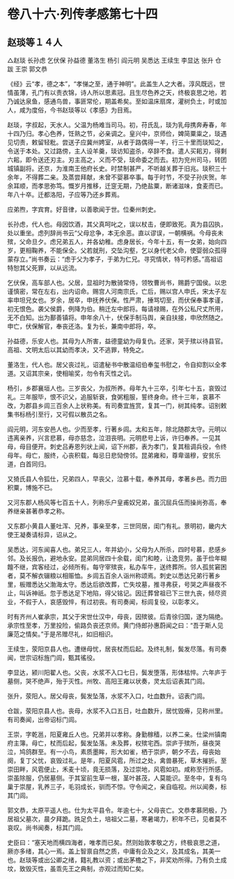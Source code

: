 # 卷八十六·列传孝感第七十四

## 赵琰等１４人

△赵琰 长孙虑 乞伏保 孙益德 董洛生 杨引 阎元明 吴悉达 王续生 李显达 张升 仓跋 王崇 郭文恭

《经》云“孝，德之本”，“孝悌之至，通于神明”。此盖生人之大者。淳风既远，世情虽薄，孔门有以责衣锦，诗人所以思素冠。且生尽色养之天，终极哀思之地，若乃诚达泉鱼，感通鸟兽，事匪常伦，期盖希矣。至如温床扇席，灌树负土，时或加人，咸为度俗，今书赵琰等以《孝感》为目焉。

赵琰，字叔起，天水人。父温为杨难当司马。初，苻氏乱，琰为乳母携奔寿春，年十四乃归。孝心色养，饪熟之节，必亲调之。皇兴中，京师俭，婢简粟粜之，琰遇见切责，敕留轻粃。尝送子应冀州娉室，从者于路偶得一羊，行三十里而琰知之，令送于本处。又过路傍，主人设羊羹，琰访知盗杀，卒辞不食。遣人买耜刃，得剩六耜，即令送还刃主。刃主高之，义而不受，琰命委之而去。初为兖州司马，转团城镇副将。还京，为淮南王他府长史。时禁制甚严，不听越关葬于旧兆。琰积三十余年，不得葬二亲。及蒸尝拜献，未曾不婴慕卒事。每于时节，不受子孙庆贺。年余耳顺，而孝思弥笃。慨岁月推移，迁窆无期，乃绝盐粟，断诸滋味，食麦而已。年八十卒。迁都洛阳，子应等乃还乡葬焉。

应弟煦，字宾育。好音律，以善歌闻于世。位秦州刺史。

长孙虑，代人也。母因饮酒，其父真呵叱之，误以杖击，便即致死。真为县囚执，处以重坐。虑列辞尚书云“父母忿争，本无余恶。直以谬误，一朝横祸。今母丧未殡，父命旦夕。虑兄弟五人，并各幼稚。虑身居长，今年十五，有一女弟，始向四岁，更相鞠养，不能保全。父若就刑，交坠沟壑，乞以身代老父命，使婴弱众孤得蒙存立。”尚书奏云：“虑于父为孝子，于弟为仁兄。寻究情状，特可矜感。”高祖诏特恕其父死罪，以从远流。

乞伏保，高车部人也。父居，显祖时为散骑常侍，领牧曹尚书，赐爵宁国侯。以忠谨慎密，常在左右，出内诏命。赐宫人河南宗氏，亡后，赐以宫人申氏，宋太子左率申坦兄女也。岁余，居卒，申抚养伏保。性严肃，捶骂切至，而伏保奉事孝谨，初无恨色。袭父侯爵，例降为伯。稍迁左中郎将。每请禄赐，在外公私尺丈所用，无不白知。出为鄯善镇将。申年余八十，伏保手制马舆，亲自扶接，申欣然随之。申亡，伏保解官，奉丧还洛。复为长，兼南中郎将，卒。

孙益德，乐安人也。其母为人所害，益德童幼为母复仇。还家，哭于殡以待县官。高祖、文明太后以其幼而孝决，又不逃罪，特免之。

董洛生，代人也。居父丧过礼，诏遣秘书中散温绍伯奉玺书慰之，令自抑割以全孝道。又诏其宗亲，使相喻奖，勿令有灭性之讥。

杨引，乡郡襄垣人也。三岁丧父，为叔所养。母年九十三卒，引年七十五，哀毁过礼。三年服毕，恨不识父，追服斩衰，食粥粗服，誓终身命。终十三年，哀慕不改，为郡县乡闾三百余人上状称美。有司奏宜旌赏，复其一门，树其纯孝。诏别敕集书标杨引至行，又可假以散员之名。

阎元明，河东安邑人也。少而至孝，行著乡闾。太和五年，除北随郡太守。元明以违离亲养，兴言悲慕，母亦慈念，泣泪丧明。元明悲号上诉，许归奉养。一见其母，母目便开。刺史吕寿恩列状上闻，诏下州郡，表为孝门，复其租调兵役，令终母年。母亡，服终，心丧积载，每忌日悲恸傍邻。昆弟雍和，尊卑谐穆，安贫乐道，白首同归。

又猗氏县人令狐仕，兄弟四人，早丧父，泣慕十载，奉养其母，孝著乡邑。而力田积粟，博施不已。

又河东郡人杨风等七百五十人，列称乐户皇甫奴兄弟，虽沉屈兵伍而操尚弥高，奉养继亲甚著恭孝之称。

又东郡小黄县人董吐浑、兄养，事亲至孝，三世同居，闺门有礼。景明初，畿内大使王凝奏请标异，诏从之。

吴悉达，河东闻喜人也。弟兄三人，年并幼小，父母为人所杀，四时号慕，悲感乡邻。及长报仇，避地永安。昆弟同居四十余载，闺门和睦，让逸竞劳。虽于俭年糊饘不继，宾客经过，必倾所有。每守宰殡丧，私办车牛，送终葬所。邻人孤贫窘困者，莫不解衣辍粮以相赈恤。乡闾五百余人诣州称颂焉。刺史以悉达兄弟行著乡里，板赠悉达父渤海太守。悉达后欲改葬，亡失坟墓，推寻弗获，号哭之声昼夜不止，叫诉神祇。忽于悉达足下地陷，得父铭记。因迁葬曾祖已下三世九丧，倾尽资业，不假于人，哀感毁悴，有过初丧。有司奏闻，标闾复役，以彰孝义。

时有齐州人崔承宗，其父于宋世仕汉中，母丧，因殡彼。后青徐归国，遂为隔绝。承宗性至孝，万里投险，偷路负丧还京师。黄门侍郎孙惠蔚闻之曰：“吾于斯人见廉范之情矣。”于是吊赠尽礼，如旧相识。

王续生，荥阳京县人也。遭继母忧，居丧杖而后起。及终礼制，鬓发尽落。有司奏闻，世宗诏标旌门闾，甄其徭役。

李显达，颍川阳翟人也。父丧，水浆不入口七日，鬓发堕落，形体枯悴。六年庐于墓侧，哭不绝声，殆于灭性。州牧、高阳王雍以状奏，灵太后诏表其门闾。

张升，荥阳人。居父母丧，鬓发坠落，水浆不入口，吐血数升。诏表门闾。

仓跋，荥阳京县人也。丧母，水浆不入口五日，吐血数升，居忧毁瘠，见称州里。有司奏闻，出帝诏标门闾。

王崇，字乾邕，阳夏雍丘人也。兄弟并以孝称。身勤稼穑，以养二亲。仕梁州镇南府主簿。母亡，杖而后起，鬓发坠落。未及葬，权殡宅西。崇庐于殡所，昼夜哭泣，鸠鸽群至。有一小鸟，素质墨眸，形大如雀，栖于崇庐，朝夕不去，母丧始阕，复丁父忧，哀毁过礼。是年，阳夏风雹，所过之处，禽兽暴死，草木摧折。至崇田畔，风雹便止，禾麦十顷，竟无损落，及过崇地，风雹如初。咸称至行所感。崇虽除服，仍居墓侧。于其室前生草一根，茎叶甚茂，人莫能识。至冬中，复有乌巢于崇屋，乳养三子，毛羽成长，驯而不惊。守令闻之，亲自临视。州以闻奏，标其门闾。

郭文恭，太原平遥人也。仕为太平县令。年逾七十，父母丧亡。文恭孝慕罔极，乃居祖父墓次，晨夕拜跪。跣足负土，培祖父二墓，寒暑竭力，积年不已，见者莫不哀叹。尚书闻奏，标其门闾。

史臣曰：“塞天地而横四海者，唯孝而已矣。然则始敦孝敬之方，终极哀思之道，厥亦多绪，其心一焉。盖上智禀自然之质，中庸有企及之义，及其成名，其美一也。赵琰等或出公卿之绪，籍礼教以资；或出茅檐之下，非奖劝所得。乃有负土成坟，致毁灭性，虽乖先王之典制，亦观过而知仁矣。
